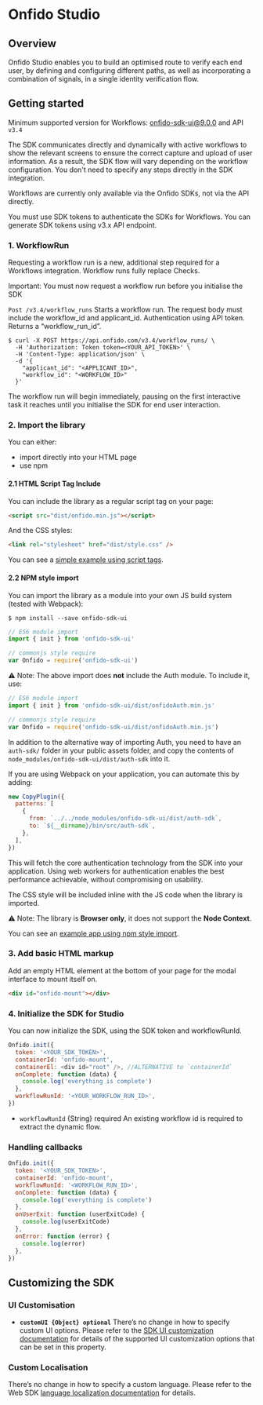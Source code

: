 # Onfido Studio

## Overview

Onfido Studio enables you to build an optimised route to verify each end user, by defining and configuring different paths, as well as incorporating a combination of signals, in a single identity verification flow.

## Getting started

Minimum supported version for Workflows: [onfido-sdk-ui@9.0.0](https://github.com/onfido/onfido-sdk-ui/releases/tag/9.0.0) and API `v3.4`

The SDK communicates directly and dynamically with active workflows to show the relevant screens to ensure the correct capture and upload of user information. As a result, the SDK flow will vary depending on the workflow configuration. You don't need to specify any steps directly in the SDK integration.

Workflows are currently only available via the Onfido SDKs, not via the API directly.

You must use SDK tokens to authenticate the SDKs for Workflows. You can generate SDK tokens using v3.x API endpoint.

### 1. WorkflowRun

Requesting a workflow run is a new, additional step required for a Workflows integration. Workflow runs fully replace Checks.

Important: You must now request a workflow run before you initialise the SDK

`Post /v3.4/workflow_runs` Starts a workflow run. The request body must include the workflow_id and applicant_id. Authentication using API token. Returns a “workflow_run_id”.

```shell
$ curl -X POST https://api.onfido.com/v3.4/workflow_runs/ \
  -H 'Authorization: Token token=<YOUR_API_TOKEN>' \
  -H 'Content-Type: application/json' \
  -d '{
    "applicant_id": "<APPLICANT_ID>",
    "workflow_id": "<WORKFLOW_ID>"
  }'
```

The workflow run will begin immediately, pausing on the first interactive task it reaches until you initialise the SDK for end user interaction.

### 2. Import the library

You can either:

- import directly into your HTML page
- use npm

#### 2.1 HTML Script Tag Include

You can include the library as a regular script tag on your page:

```html
<script src="dist/onfido.min.js"></script>
```

And the CSS styles:

```html
<link rel="stylesheet" href="dist/style.css" />
```

You can see a [simple example using script tags](https://jsfiddle.net/gh/get/library/pure/onfido/onfido-sdk-ui/tree/master/demo/fiddle/).

#### 2.2 NPM style import

You can import the library as a module into your own JS build system (tested with Webpack):

```shell
$ npm install --save onfido-sdk-ui
```

```javascript
// ES6 module import
import { init } from 'onfido-sdk-ui'

// commonjs style require
var Onfido = require('onfido-sdk-ui')
```

⚠️ Note: The above import does **not** include the Auth module. To include it, use:

```javascript
// ES6 module import
import { init } from 'onfido-sdk-ui/dist/onfidoAuth.min.js'

// commonjs style require
var Onfido = require('onfido-sdk-ui/dist/onfidoAuth.min.js')
```

In addition to the alternative way of importing Auth, you need to have an `auth-sdk/` folder in your public assets folder, and copy the contents of `node_modules/onfido-sdk-ui/dist/auth-sdk` into it.

If you are using Webpack on your application, you can automate this by adding:

```javascript
new CopyPlugin({
  patterns: [
    {
      from: `../../node_modules/onfido-sdk-ui/dist/auth-sdk`,
      to: `${__dirname}/bin/src/auth-sdk`,
    },
  ],
})
```

This will fetch the core authentication technology from the SDK into your application. Using web workers for authentication enables the best performance achievable, without compromising on usability.

The CSS style will be included inline with the JS code when the library is imported.

⚠️ Note: The library is **Browser only**, it does not support the **Node Context**.

You can see an [example app using npm style import](https://github.com/onfido/onfido-sdk-web-sample-app/).

### 3. Add basic HTML markup

Add an empty HTML element at the bottom of your page for the modal interface to mount itself on.

```html
<div id="onfido-mount"></div>
```

### 4. Initialize the SDK for Studio

You can now initialize the SDK, using the SDK token and workflowRunId.

```javascript
Onfido.init({
  token: '<YOUR_SDK_TOKEN>',
  containerId: 'onfido-mount',
  containerEl: <div id="root" />, //ALTERNATIVE to `containerId`
  onComplete: function (data) {
    console.log('everything is complete')
  },
  workflowRunId: '<YOUR_WORKFLOW_RUN_ID>',
})
```

- `workflowRunId` {String} required
  An existing workflow id is required to extract the dynamic flow.

### Handling callbacks

```javascript
Onfido.init({
  token: '<YOUR_SDK_TOKEN>',
  containerId: 'onfido-mount',
  workflowRunId: '<WORKFLOW_RUN_ID>',
  onComplete: function (data) {
    console.log('everything is complete')
  },
  onUserExit: function (userExitCode) {
    console.log(userExitCode)
  },
  onError: function (error) {
    console.log(error)
  },
})
```

## Customizing the SDK

### UI Customisation

- **`customUI {Object} optional`**
  There’s no change in how to specify custom UI options.
  Please refer to the [SDK UI customization documentation](UI_CUSTOMIZATION.md) for details of the supported UI customization options that can be set in this property.

### Custom Localisation

There’s no change in how to specify a custom language. Please refer to the Web SDK [language localization documentation](README.md#customizing-the-sdk) for details.
